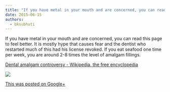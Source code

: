 ```yaml
---
title: "If you have metal in your mouth and are concerned, you can read this page to feel better. It is mostly..."
date: 2015-06-15
authors: 
  - bksubhuti
---
```


If you have metal in your mouth and are concerned, you can read this page to feel better. It is mostly hype that causes fear and the dentist who restarted much of this had his license revoked. If you eat seafood one time per week, you are around 2-8 times the level of amalgam fillings.﻿

[Dental amalgam controversy - Wikipedia, the free encyclopedia](https://en.wikipedia.org/wiki/Dental_amalgam_controversy)

[![](https://lh4.googleusercontent.com/proxy/8DvqD7T-gn5OmfbKnavg0BSgIjpCrw5AYmy95MO1V95hgjiu6Xz53aio3Ji643hqw9-tirU45q2UlxybHvcDhd46nAumGIwmx9VnExyVRMDsOhtZNYQmY4lNmLQ8CbZQgwS1gPZ30A=w120-h120)](https://en.wikipedia.org/wiki/Dental_amalgam_controversy)

[This was posted on Google+](https://plus.google.com/+BhikkhuSubhuti/posts/5dRfYXQVWq7)